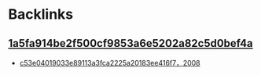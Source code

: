 
# Backlinks
## [1a5fa914be2f500cf9853a6e5202a82c5d0bef4a](1a5fa914be2f500cf9853a6e5202a82c5d0bef4a.md)
- [c53e04019033e89113a3fca2225a20183ee416f7，2008](c53e04019033e89113a3fca2225a20183ee416f7，2008.md)

